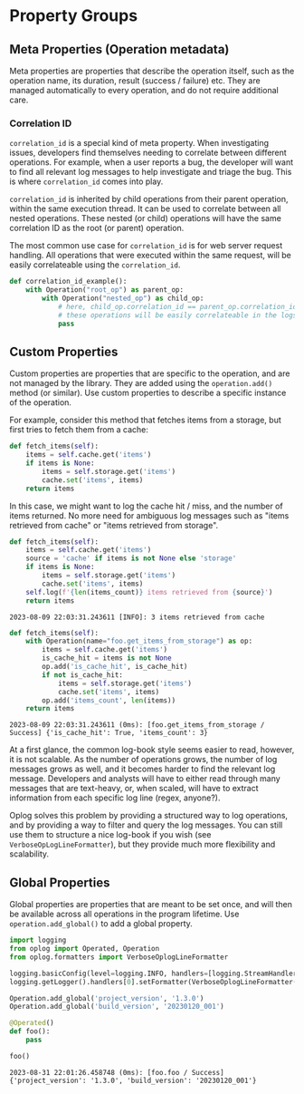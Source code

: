 # Property Groups

## Meta Properties (Operation metadata)

Meta properties are properties that describe the operation itself, such as the operation name, its duration, result (success / failure) etc.
They are managed automatically to every operation, and do not require additional care.

### Correlation ID

`correlation_id` is a special kind of meta property. When investigating issues, developers find themselves needing to correlate between different operations. For example, when a user reports a bug, the developer will want to find all relevant log messages to help investigate and triage the bug. This is where `correlation_id` comes into play.

`correlation_id` is inherited by child operations from their parent operation, within the same execution thread. It can be used to correlate between all nested operations. These nested (or child) operations will have the same correlation ID as the root (or parent) operation.

The most common use case for `correlation_id` is for web server request handling. All operations that were executed within the same request, will be easily correlateable using the `correlation_id`.

``` py linenums="1" title="Correlation ID example"
def correlation_id_example():
    with Operation("root_op") as parent_op:
        with Operation("nested_op") as child_op:
            # here, child_op.correlation_id == parent_op.correlation_id
            # these operations will be easily correlateable in the logs
            pass
```

## Custom Properties

Custom properties are properties that are specific to the operation, and are not managed by the library. They are added using the `operation.add()` method (or similar).
Use custom properties to describe a specific instance of the operation.

For example, consider this method that fetches items from a storage, but first tries to fetch them from a cache:

``` py linenums="1" title="Item Fetching Example"
def fetch_items(self):
    items = self.cache.get('items')
    if items is None:
        items = self.storage.get('items')
        cache.set('items', items)
    return items
```

In this case, we might want to log the cache hit / miss, and the number of items returned. No more need for ambiguous log messages such as "items retrieved from cache" or "items retrieved from storage".

``` py linenums="1" title="Naive logging of cache hit / miss" hl_lines="3 7"
def fetch_items(self):
    items = self.cache.get('items')
    source = 'cache' if items is not None else 'storage'
    if items is None:
        items = self.storage.get('items')
        cache.set('items', items)
    self.log(f'{len(items_count)} items retrieved from {source}')
    return items
```

``` title="Output Example"
2023-08-09 22:03:31.243611 [INFO]: 3 items retrieved from cache
```

``` py linenums="1" title="Doing it the oplog way" hl_lines="2 5 9"
def fetch_items(self):
    with Operation(name="foo.get_items_from_storage") as op:
        items = self.cache.get('items')
        is_cache_hit = items is not None
        op.add('is_cache_hit', is_cache_hit)
        if not is_cache_hit:
            items = self.storage.get('items')
            cache.set('items', items)
        op.add('items_count', len(items))
    return items
```

``` title="Output Example"
2023-08-09 22:03:31.243611 (0ms): [foo.get_items_from_storage / Success] {'is_cache_hit': True, 'items_count': 3}
```

At a first glance, the common log-book style seems easier to read, however, it is not scalable. As the number of operations grows, the number of log messages grows as well, and it becomes harder to find the relevant log message.
Developers and analysts will have to either read through many messages that are text-heavy, or, when scaled, will have to extract information from each specific log line (regex, anyone?).

Oplog solves this problem by providing a structured way to log operations, and by providing a way to filter and query the log messages. You can still use them to structure a nice log-book if you wish (see `VerboseOpLogLineFormatter`), but they provide much more flexibility and scalability.

## Global Properties

Global properties are properties that are meant to be set once, and will then be available across all operations in the program lifetime.
Use `operation.add_global()` to add a global property.

``` py linenums="1" hl_lines="8 9"
import logging
from oplog import Operated, Operation
from oplog.formatters import VerboseOplogLineFormatter

logging.basicConfig(level=logging.INFO, handlers=[logging.StreamHandler()])
logging.getLogger().handlers[0].setFormatter(VerboseOplogLineFormatter())

Operation.add_global('project_version', '1.3.0')
Operation.add_global('build_version', '20230120_001')

@Operated()
def foo():
    pass

foo()
```
    
``` title="Output"
2023-08-31 22:01:26.458748 (0ms): [foo.foo / Success] {'project_version': '1.3.0', 'build_version': '20230120_001'}
```